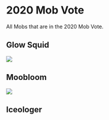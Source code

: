 # 2020 Mob Vote

All Mobs that are in the 2020 Mob Vote. 

## Glow Squid

![](http://img.hexeption.co.uk/qgLS)


## Moobloom

![](http://img.hexeption.co.uk/xcZb)

## Iceologer
